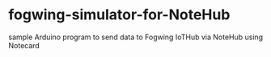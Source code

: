 # fogwing-simulator-for-NoteHub
sample Arduino program to send data to Fogwing IoTHub via NoteHub using Notecard
